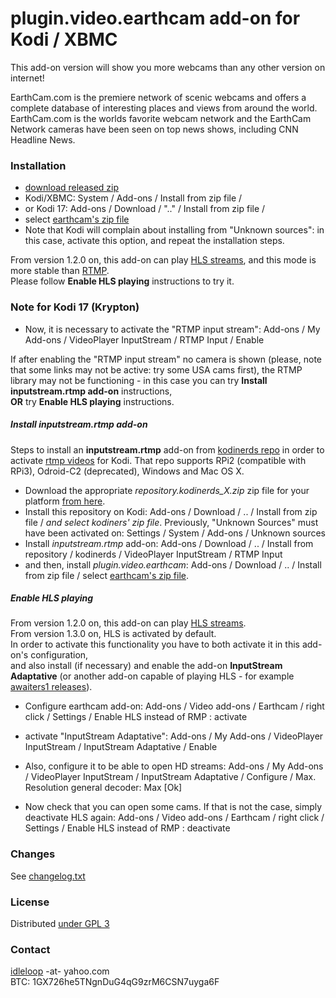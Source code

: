 # plugin.video.earthcam add-on for Kodi / XBMC

This add-on version will show you more webcams than any other version on internet!

EarthCam.com is the premiere network of scenic webcams and offers a complete database of interesting places and views from around the world. EarthCam.com is the worlds favorite webcam network and the EarthCam Network cameras have been seen on top news shows, including CNN Headline News.

### Installation

* [download released zip](https://github.com/idleloop-github/xbmc-earthcam/releases/download/v1.3.2/plugin.video.earthcam-1.3.2.zip)
* Kodi/XBMC: System / Add-ons / Install from zip file / 
* or Kodi 17: Add-ons / Download / ".." / Install from zip file /
* select [earthcam's zip file](https://github.com/idleloop-github/xbmc-earthcam/releases/download/v1.3.2/plugin.video.earthcam-1.3.2.zip)   
* Note that Kodi will complain about installing from "Unknown sources": in this case, activate this option, and repeat the installation steps.

From version 1.2.0 on, this add-on can play [HLS streams](https://en.wikipedia.org/wiki/HTTP_Live_Streaming), and this mode is more stable than [RTMP](https://en.wikipedia.org/wiki/Real-Time_Messaging_Protocol).   
Please follow **Enable HLS playing** instructions to try it.   

### Note for Kodi 17 (Krypton)

* Now, it is necessary to activate the "RTMP input stream": Add-ons / My Add-ons / VideoPlayer InputStream / RTMP Input / Enable

If after enabling the "RTMP input stream" no camera is shown (please, note that some links may not be active: try some USA cams first), the RTMP library may not be functioning - in this case you can try **Install inputstream.rtmp add-on** instructions,   
**OR** try **Enable HLS playing** instructions.

##### Install **inputstream.rtmp** add-on
Steps to install an **inputstream.rtmp** add-on from [kodinerds repo](https://github.com/kodinerds/binary-repo) in order to activate [rtmp videos](https://en.wikipedia.org/wiki/Real-Time_Messaging_Protocol) for Kodi. That repo supports RPi2 (compatible with RPi3), Odroid-C2 (deprecated), Windows and Mac OS X.

* Download the appropriate *repository.kodinerds_X.zip* zip file for your platform [from here](https://github.com/kodinerds/binary-repo).
* Install this repository on Kodi: Add-ons / Download / .. / Install from zip file / *and select kodiners' zip file*. Previously, "Unknown Sources" must have been activated on: Settings / System / Add-ons / Unknown sources
* Install *inputstream.rtmp* add-on: Add-ons / Download / .. / Install from repository / kodinerds / VideoPlayer InputStream / RTMP Input
* and then, install *plugin.video.earthcam*: Add-ons / Download / .. / Install from zip file / select [earthcam's zip file](https://github.com/idleloop-github/xbmc-earthcam/releases/download/v1.3.2/plugin.video.earthcam-1.3.2.zip).

##### Enable HLS playing
From version 1.2.0 on, this add-on can play [HLS streams](https://en.wikipedia.org/wiki/HTTP_Live_Streaming).   
From version 1.3.0 on, HLS is activated by default.   
In order to activate this functionality you have to both activate it in this add-on's configuration,   
and also install (if necessary) and enable the add-on **InputStream Adaptative** (or another add-on capable of playing HLS - for example [awaiters1 releases](https://github.com/awaters1/inputstream.hls/releases)).

* Configure earthcam add-on: Add-ons / Video add-ons / Earthcam / right click / Settings / Enable HLS instead of RMP : activate
* activate "InputStream Adaptative": Add-ons / My Add-ons / VideoPlayer InputStream / InputStream Adaptative / Enable
* Also, configure it to be able to open HD streams: Add-ons / My Add-ons / VideoPlayer InputStream / InputStream Adaptative / Configure / Max. Resolution general decoder: Max [Ok]

* Now check that you can open some cams. If that is not the case, simply deactivate HLS again: Add-ons / Video add-ons / Earthcam / right click / Settings / Enable HLS instead of RMP : deactivate

### Changes

See [changelog.txt](https://github.com/idleloop-github/xbmc-earthcam/blob/master/changelog.txt)

### License

Distributed [under GPL 3](http://www.gnu.org/licenses/gpl-3.0.html)

### Contact

[idleloop](http://www.angelfire.com/ego2/idleloop/) -at- yahoo.com   
BTC: 1GX726he5TNgnDuG4qG9zrM6CSN7uyga6F
